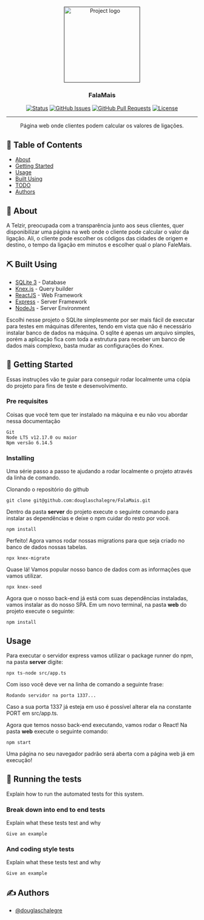 <p align="center">
  <a href="" rel="noopener">
 <img width=200px height=200px src="https://image.flaticon.com/icons/svg/916/916922.svg" 
 alt="Project logo"></a>
</p>

<h3 align="center">FalaMais</h3>

<div align="center">

[![Status](https://img.shields.io/badge/status-active-success.svg)]()
[![GitHub Issues](https://img.shields.io/github/issues/douglaschalegre/FalaMais.svg)](https://github.com/douglaschalegre/FalaMais/issues)
[![GitHub Pull Requests](https://img.shields.io/github/issues-pr/douglaschalegre/FalaMais.svg)](https://github.com/kylelobo/The-Documentation-Compendium/pulls)
[![License](https://img.shields.io/badge/license-none-orange.svg)](/LICENSE)

</div>

---

<p align="center"> Página web onde clientes podem calcular os valores de ligações.
    <br> 
</p>

## 📝 Table of Contents

- [About](#about)
- [Getting Started](#getting_started)
- [Usage](#usage)
- [Built Using](#built_using)
- [TODO](../TODO.md)
- [Authors](#authors)

## 🧐 About <a name = "about"></a>

A Telzir, preocupada com a transparência junto aos seus clientes, quer disponibilizar uma
página na web onde o cliente pode calcular o valor da ligação. Ali, o cliente pode escolher os
códigos das cidades de origem e destino, o tempo da ligação em minutos e escolher qual o
plano FaleMais.

## ⛏️ Built Using <a name = "built_using"></a>

- [SQLite 3](https://sqlite.org/index.html) - Database
- [Knex.js](http://knexjs.org/) - Query builder
- [ReactJS](https://pt-br.reactjs.org/) - Web Framework
- [Express](https://expressjs.com/) - Server Framework
- [NodeJs](https://nodejs.org/en/) - Server Environment

Escolhi nesse projeto o SQLite simplesmente por ser mais fácil de executar para testes em máquinas diferentes, tendo em vista que não é necessário instalar banco de dados na máquina. O sqlite é apenas um arquivo simples, porém a aplicação fica com toda a estrutura para receber um banco de dados mais complexo, basta mudar as configurações do Knex.

## 🏁 Getting Started <a name = "getting_started"></a>

Essas instruções vão te guiar para conseguir rodar localmente uma cópia do projeto para fins de teste e desenvolvimento.

### Pre requisites

Coisas que você tem que ter instalado na máquina e eu não vou abordar nessa documentação

```
Git
Node LTS v12.17.0 ou maior
Npm versão 6.14.5
```

### Installing

Uma série passo a passo te ajudando a rodar localmente o projeto através da linha de comando.

Clonando o repositório do github
```
git clone git@github.com:douglaschalegre/FalaMais.git
```

Dentro da pasta **server** do projeto execute o seguinte comando para instalar as dependências e deixe o npm cuidar do resto por você.
```
npm install
```

Perfeito! Agora vamos rodar nossas migrations para que seja criado no banco de dados nossas tabelas.
```
npx knex-migrate
```

Quase lá! Vamos popular nosso banco de dados com as informações que vamos utilizar.
```
npx knex-seed
```

Agora que o nosso back-end já está com suas dependências instaladas, vamos instalar as do nosso SPA. Em um novo terminal, na pasta **web** do projeto execute o seguinte:
```
npm install
```

## Usage

Para executar o servidor express vamos utilizar o package runner do npm, na pasta **server** digite:
```
npx ts-node src/app.ts
```
Com isso você deve ver na linha de comando a seguinte frase:
```
Rodando servidor na porta 1337...
```
Caso a sua porta 1337 já esteja em uso é possível alterar ela na constante PORT em src/app.ts.

Agora que temos nosso back-end executando, vamos rodar o React! Na pasta **web** execute o seguinte comando:
```
npm start
```
Uma página no seu navegador padrão será aberta com a página web já em execução!

## 🔧 Running the tests <a name = "tests"></a>

Explain how to run the automated tests for this system.

### Break down into end to end tests

Explain what these tests test and why

```
Give an example
```

### And coding style tests

Explain what these tests test and why

```
Give an example
```

## ✍️ Authors <a name = "authors"></a>

- [@douglaschalegre](https://github.com/douglaschalegre)

